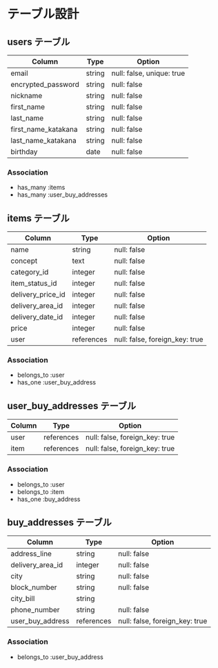 # テーブル設計

## users テーブル

| Column              | Type   | Option                    |
| ------------------  | ------ | ------------------------- |
| email               | string | null: false, unique: true |
| encrypted_password  | string | null: false               |
| nickname            | string | null: false               |
| first_name          | string | null: false               |
| last_name           | string | null: false               |
| first_name_katakana | string | null: false               |
| last_name_katakana  | string | null: false               |
| birthday            | date   | null: false               |

### Association

- has_many :items
- has_many :user_buy_addresses


## items テーブル

| Column             | Type      | Option                          |
| ---------------    | -------   | --------------------------      |
| name               | string    | null: false                     |
| concept            | text      | null: false                     |
| category_id        | integer   | null: false                     |
| item_status_id     | integer   | null: false                     |
| delivery_price_id  | integer   | null: false                     |
| delivery_area_id   | integer   | null: false                     |
| delivery_date_id   | integer   | null: false                     |
| price              | integer   | null: false                     |
| user               | references | null: false, foreign_key: true |

### Association

- belongs_to :user
- has_one :user_buy_address



## user_buy_addresses テーブル

| Column      | Type       | Option                         |
| ----------  | ---------- | ------------------------------ |
| user         | references | null: false, foreign_key: true |
| item        | references | null: false, foreign_key: true |


### Association

- belongs_to :user
- belongs_to :item
- has_one :buy_address

## buy_addresses テーブル

| Column           | Type          | Option                         |
| ------------     | ------------- | --------------------------     |
| address_line     | string        | null: false                    |
| delivery_area_id | integer       | null: false                    |
| city             | string        | null: false                    |
| block_number     | string        | null: false                    |
| city_bill        | string        |                                |
| phone_number     | string        | null: false                    |
| user_buy_address | references    | null: false, foreign_key: true |


### Association

- belongs_to :user_buy_address
